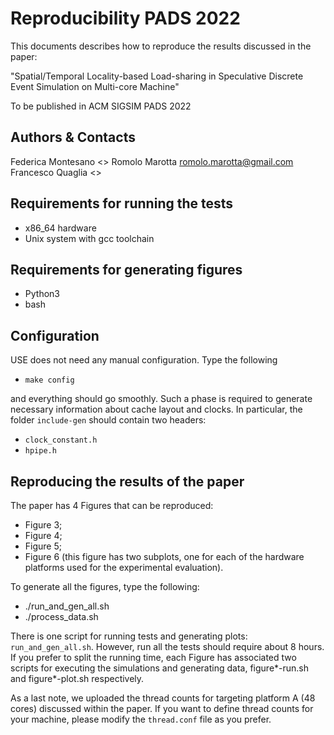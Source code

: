 Reproducibility PADS 2022
=========================

This documents describes how to reproduce the results discussed in the paper:

"Spatial/Temporal Locality-based Load-sharing in Speculative
Discrete Event Simulation on Multi-core Machine"

To be published in ACM SIGSIM PADS 2022

Authors & Contacts
------------------

Federica Montesano <>
Romolo Marotta <romolo.marotta@gmail.com>
Francesco Quaglia <>

Requirements for running the tests
----------------------------------

* x86_64 hardware
* Unix system with gcc toolchain

Requirements for generating figures
-----------------------------------

* Python3
* bash


Configuration
-------------

USE does not need any manual configuration. Type the following

* `make config`

and everything should go smoothly.
Such a phase is required to generate necessary information about cache layout and clocks.
In particular, the folder `include-gen` should contain two headers:

  * `clock_constant.h`
  * `hpipe.h`


Reproducing the results of the paper
------------------------------------

The paper has 4 Figures that can be reproduced:

* Figure 3;
* Figure 4;
* Figure 5;
* Figure 6 (this figure has two subplots, one for each of the hardware platforms used for the experimental evaluation).

To generate all the figures, type the following:

* ./run_and_gen_all.sh
* ./process_data.sh

There is one script for running tests and generating plots: `run_and_gen_all.sh`.
However, run all the tests should require about 8 hours.
If you prefer to split the running time, each Figure has associated two scripts for executing the simulations and generating data,  figure*-run.sh and figure*-plot.sh respectively.

As a last note, we uploaded the thread counts for targeting platform A (48 cores) discussed within the paper.
If you want to define thread counts for your machine, please modify the `thread.conf` file as you prefer.

